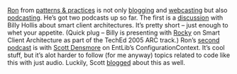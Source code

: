 [Ron](http://www.ronjacobs.com) from [patterns &
practices](http://www.microsoft.com/practices) is not only
[blogging](http://blogs.msdn.com/rjacobs) and
[webcasting](http://www.ronjacobs.com/webcasts.htm) but also
[podcasting](http://www.ronjacobs.com/podcast/podcasts.htm). He’s got
two podcasts up so far. The first is a
[discussion](http://www.ronjacobs.com/podcast/Feb22.wma) with Billy
Hollis about smart client architectures. It’s pretty short – just enough
to whet your appetite. (Quick plug – Billy is presenting with
[Rocky](http://www.lhotka.net/WeBlog/) on Smart Client Architecture as
part of the TechEd 2005 ARC track.) Ron’s [second
podcast](http://www.ronjacobs.com/podcast/Feb22.wma) is with [Scott
Densmore](http://blogs.msdn.com/scottdensmore) on EntLib’s
ConfigurationContext. It’s cool stuff, but it’s alot harder to follow
(for me anyway) topics related to code like this with just audio.
Luckily, Scott
[blogged](http://blogs.msdn.com/scottdensmore/archive/2005/03/01/382650.aspx)
about this as well.
